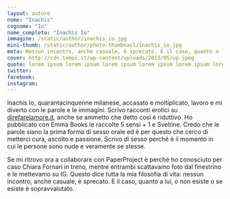 ```yaml
---
layout: autore
nome: "Inachis"
cognome: "Io"
nome_completo: "Inachis Io"
immagine: /static/author/inachis_io.jpg
mini-thumb: /static/author/photo-thumbnail/inachis_io.jpg
meta: Nessun incontro, anche casuale, è sprecato. E il caso, quanto a lui, o non esiste o se esiste è sopravvalutato.
cover: http://cdn.tempi.it/wp-content/uploads/2013/05/up.jpeg
quote: lorem ipsum lorem ipsum lorem ipsum lorem ipsum lorem ipsum lorem ipsum lorem ipsum lorem ipsum
twitter:
facebook:
instagram:
---
```


Inachis Io, quarantacinquenne milanese, accasato e moltiplicato, lavoro e mi diverto con le parole e le immagini. Scrivo racconti erotici su [direfarelamore.it](http://www.direfarelamore.it/ "direfarelamore.it"), anche se ammetto che detto così è riduttivo. Ho pubblicato con Emma Books le raccolte 5 sensi + 1 e Sveltine. Credo che le parole siano la prima forma di sesso orale ed è per questo che cerco di metterci cura, ascolto e passione. Scrivo di sesso perché è il momento in cui le persone sono nude e veramente se stesse.

Se mi ritrovo ora a collaborare con PaperProject è perché ho conosciuto per caso Chiara Fornari in treno, mentre entrambi scattavamo foto dal finestrino e le mettevamo su IG. Questo dice tutta la mia filosofia di vita: nessun incontro, anche casuale, è sprecato. E il caso, quanto a lui, o non esiste o se esiste è sopravvalutato.